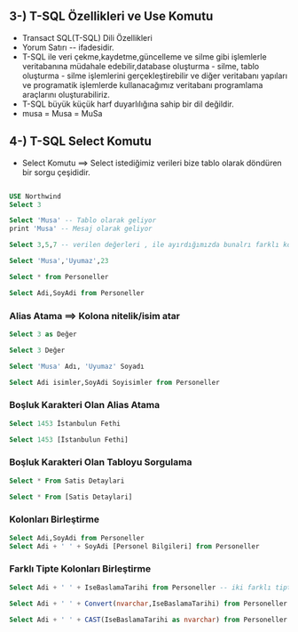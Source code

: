 ##  3-) T-SQL Özellikleri ve Use Komutu

- Transact SQL(T-SQL) Dili Özellikleri
- Yorum Satırı -- ifadesidir.
- T-SQL ile veri çekme,kaydetme,güncelleme ve silme gibi işlemlerle veritabanına müdahale edebilir,database oluşturma - silme, tablo oluşturma - silme işlemlerini gerçekleştirebilir ve diğer veritabanı yapıları ve programatik işlemlerde kullanacağımız veritabanı programlama araçlarını oluşturabiliriz.
- T-SQL büyük küçük harf duyarlılığına sahip bir dil değildir.
- musa = Musa = MuSa

## 4-) T-SQL Select Komutu
- Select Komutu  ==> Select istediğimiz verileri bize tablo olarak döndüren bir sorgu çeşididir.
```SQL

USE Northwind
Select 3

Select 'Musa' -- Tablo olarak geliyor
print 'Musa' -- Mesaj olarak geliyor

Select 3,5,7 -- verilen değerleri , ile ayırdığımızda bunalrı farklı kolonlarda bizlere getirecektir.

Select 'Musa','Uyumaz',23

Select * from Personeller 

Select Adi,SoyAdi from Personeller
```

### Alias Atama ==> Kolona nitelik/isim atar
```SQL
Select 3 as Değer

Select 3 Değer

Select 'Musa' Adı, 'Uyumaz' Soyadı

Select Adi isimler,SoyAdi Soyisimler from Personeller
```
### Boşluk Karakteri Olan Alias Atama

```SQL
Select 1453 İstanbulun Fethi

Select 1453 [İstanbulun Fethi]
```

### Boşluk Karakteri Olan Tabloyu Sorgulama
```SQL
Select * From Satis Detaylari

Select * From [Satis Detaylari]
```
### Kolonları Birleştirme
``` SQL
Select Adi,SoyAdi from Personeller
Select Adi + ' ' + SoyAdi [Personel Bilgileri] from Personeller
```

### Farklı Tipte Kolonları Birleştirme
```SQL
Select Adi + ' ' + IseBaslamaTarihi from Personeller -- iki farklı tipteki kolon bu şekilde birleştirilemez

Select Adi + ' ' + Convert(nvarchar,IseBaslamaTarihi) from Personeller --Bu iki kolonu birbirine benzetiyoruz.

Select Adi + ' ' + CAST(IseBaslamaTarihi as nvarchar) from Personeller
```

